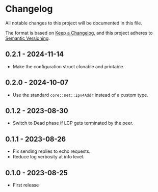# Changelog

All notable changes to this project will be documented in this file.

The format is based on [Keep a Changelog](https://keepachangelog.com/en/1.0.0/),
and this project adheres to [Semantic Versioning](https://semver.org/spec/v2.0.0.html).

## 0.2.1 - 2024-11-14

- Make the configuration struct clonable and printable

## 0.2.0 - 2024-10-07

- Use the standard `core::net::Ipv4Addr` instead of a custom type.

## 0.1.2 - 2023-08-30

- Switch to Dead phase if LCP gets terminated by the peer.

## 0.1.1 - 2023-08-26

- Fix sending replies to echo requests.
- Reduce log verbosity at info level.

## 0.1.0 - 2023-08-25

- First release

